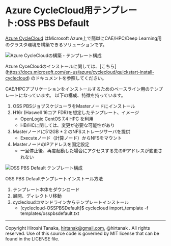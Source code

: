 # Azure CycleCloud用テンプレート:OSS PBS Default

[Azure CycleCloud](https://docs.microsoft.com/en-us/azure/cyclecloud/) はMicrosoft Azure上で簡単にCAE/HPC/Deep Learning用のクラスタ環境を構築できるソリューションです。

![Azure CycleCloudの構築・テンプレート構成](画像URL "Azure CycleCloudの構築・テンプレート構成")

Azure CyceCloudのインストールに関しては、[こちら] (https://docs.microsoft.com/en-us/azure/cyclecloud/quickstart-install-cyclecloud) のドキュメントを参照してください。

CAE/HPCアプリケーションをインストールするためのベースライン用のテンプレートになっています。
以下の構成、特徴を持っています。

1. OSS PBSジョブスケジューラをMasterノードにインストール
2. H16r (Haswell 16コア FDR)を想定したテンプレート、イメージ
	 - OpenLogic CentOS 7.4 HPC を利用 
	 - HB/HCに関しては、変更が必要な可能性があり
3. Masterノードに512GB * 2 のNFSストレージサーバを提供
	 - Executeノード（計算ノード）からNFSをマウント
4. MasterノードのIPアドレスを固定設定
	 - 一旦停止後、再度起動した場合にアクセスする先のIPアドレスが変更されない

![OSS PBS Default テンプレート構成](画像URL "OSS PBS Default テンプレート構成")

OSS PBS Defaultテンプレートインストール方法

1. テンプレート本体をダウンロード
2. 展開、ディレクトリ移動
3. cyclecloudコマンドラインからテンプレートインストール 
   - [cyclecloud-OSSPBSDefault]$ cyclecloud import_template -f templates/osspbsdefault.txt

***
Copyright Hiroshi Tanaka, hirtanak@gmail.com, @hirtanak . All rights reserved.
Use of this source code is governed by MIT license that can be found in the LICENSE file.
